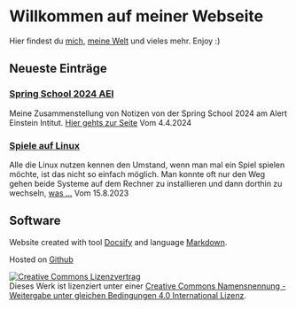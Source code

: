 # Willkommen auf meiner Webseite

Hier findest du [mich](About_Me.md), [meine Welt](Blog.md) und vieles mehr.
Enjoy :)


## Neueste Einträge

### [Spring School 2024 AEI](Blog/spring-school-2024.md)
Meine Zusammenstellung von Notizen von der Spring School 2024 am Alert Einstein Intitut.
[Hier gehts zur Seite](https://christiang7.github.io/Spring-School-2024/#/) Vom 4.4.2024

### [Spiele auf Linux](Blog/Spiele_auf_Linux.md)

Alle die Linux nutzen kennen den Umstand, wenn man mal ein Spiel spielen
möchte, ist das nicht so einfach möglich. Man konnte oft nur den Weg gehen beide
Systeme auf dem Rechner zu installieren und dann dorthin zu wechseln, [was
...](Blog/Spiele_auf_Linux.md) Vom 15.8.2023


## Software

Website created with tool [Docsify](https://docsify.js.org/) and language [Markdown](https://markdown.de/).

Hosted on [Github](https://github.com/christiang7/novalisgedanken)

<a rel="license" href="http://creativecommons.org/licenses/by-sa/4.0/"><img alt="Creative Commons Lizenzvertrag" style="border-width:0" src="https://i.creativecommons.org/l/by-sa/4.0/88x31.png" /></a><br />Dieses Werk ist lizenziert unter einer <a rel="license" href="http://creativecommons.org/licenses/by-sa/4.0/">Creative Commons Namensnennung - Weitergabe unter gleichen Bedingungen 4.0 International Lizenz</a>.
